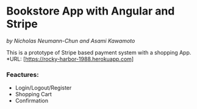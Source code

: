 # Bookstore App with Angular and Stripe
_by Nicholas Neumann-Chun and Asami Kawamoto_

This is a prototype of Stripe based payment system with a shopping App.
*URL: [https://rocky-harbor-1988.herokuapp.com]

### Feactures:
 - Login/Logout/Register
 - Shopping Cart
 - Confirmation
